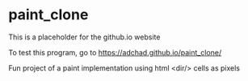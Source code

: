 # paint_clone

This is a placeholder for the github.io website

To test this program, go to https://adchad.github.io/paint_clone/


Fun project of a paint implementation using html \<dir/\> cells as pixels
